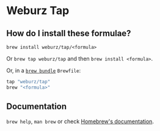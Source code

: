 # Weburz Tap

## How do I install these formulae?

`brew install weburz/tap/<formula>`

Or `brew tap weburz/tap` and then `brew install <formula>`.

Or, in a [`brew bundle`](https://github.com/Homebrew/homebrew-bundle) `Brewfile`:

```ruby
tap "weburz/tap"
brew "<formula>"
```

## Documentation

`brew help`, `man brew` or check [Homebrew's documentation](https://docs.brew.sh).
